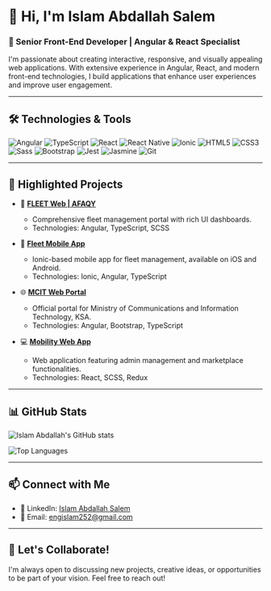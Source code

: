 # 👋 Hi, I'm Islam Abdallah Salem

### 🚀 Senior Front-End Developer | Angular & React Specialist

I'm passionate about creating interactive, responsive, and visually appealing web applications. With extensive experience in Angular, React, and modern front-end technologies, I build applications that enhance user experiences and improve user engagement.

---

## 🛠️ Technologies & Tools

![Angular](https://img.shields.io/badge/-Angular-DD0031?style=flat-square&logo=angular&logoColor=white)
![TypeScript](https://img.shields.io/badge/-TypeScript-3178C6?style=flat-square&logo=typescript&logoColor=white)
![React](https://img.shields.io/badge/-React-61DAFB?style=flat-square&logo=react&logoColor=black)
![React Native](https://img.shields.io/badge/-ReactNative-20232A?style=flat-square&logo=react&logoColor=61DAFB)
![Ionic](https://img.shields.io/badge/-Ionic-3880FF?style=flat-square&logo=ionic&logoColor=white)
![HTML5](https://img.shields.io/badge/-HTML5-E34F26?style=flat-square&logo=html5&logoColor=white)
![CSS3](https://img.shields.io/badge/-CSS3-1572B6?style=flat-square&logo=css3&logoColor=white)
![Sass](https://img.shields.io/badge/-Sass-CC6699?style=flat-square&logo=sass&logoColor=white)
![Bootstrap](https://img.shields.io/badge/-Bootstrap-563D7C?style=flat-square&logo=bootstrap&logoColor=white)
![Jest](https://img.shields.io/badge/-Jest-C21325?style=flat-square&logo=jest&logoColor=white)
![Jasmine](https://img.shields.io/badge/-Jasmine-8A4182?style=flat-square&logo=jasmine&logoColor=white)
![Git](https://img.shields.io/badge/-Git-F05032?style=flat-square&logo=git&logoColor=white)

---

## 🌟 Highlighted Projects

- 🚗 **[FLEET Web | AFAQY](#)**
  - Comprehensive fleet management portal with rich UI dashboards.
  - Technologies: Angular, TypeScript, SCSS

- 📱 **[Fleet Mobile App](#)**
  - Ionic-based mobile app for fleet management, available on iOS and Android.
  - Technologies: Ionic, Angular, TypeScript

- 🌐 **[MCIT Web Portal](#)**
  - Official portal for Ministry of Communications and Information Technology, KSA.
  - Technologies: Angular, Bootstrap, TypeScript

- 💻 **[Mobility Web App](#)**
  - Web application featuring admin management and marketplace functionalities.
  - Technologies: React, SCSS, Redux

---

## 📊 GitHub Stats

![Islam Abdallah's GitHub stats](https://github-readme-stats.vercel.app/api?username=islam-abdallah&show_icons=true&theme=radical)

![Top Languages](https://github-readme-stats.vercel.app/api/top-langs/?username=islam-abdallah&layout=compact&theme=radical)

---

## 📫 Connect with Me

- 🔗 LinkedIn: [Islam Abdallah Salem](https://www.linkedin.com/in/islamabdallahsalem/)
- 📧 Email: [engislam252@gmail.com](mailto:engislam252@gmail.com)

---

## 🤝 Let's Collaborate!

I'm always open to discussing new projects, creative ideas, or opportunities to be part of your vision. Feel free to reach out!
